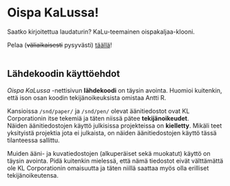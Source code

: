 # Oispa KaLussa!
Saatko kirjoitettua laudaturin? KaLu-teemainen oispakaljaa-klooni.

Pelaa (~~väliaikaisesti~~ pysyvästi) [täällä](https://kl-corporation.github.io/oispakalussa/)!
<br />
<br />

## Lähdekoodin käyttöehdot
_Oispa KaLussa_ -nettisivun **lähdekoodi** on täysin avointa. Huomioi kuitenkin, että ison osan koodin tekijänoikeuksista omistaa Antti R.

Kansioissa `/snd/paper/` ja `/snd/pen/` olevat äänitiedostot ovat KL Corporationin itse tekemiä ja täten niissä pätee **tekijänoikeudet**.  
Näiden äänitiedostojen käyttö julkisissa projekteissa on **kielletty**. Mikäli teet yksityistä projektia jota ei julkaista, on näiden äänitiedostojen käyttö tässä tilanteessa sallittu.

Muiden ääni- ja kuvatiedostojen (alkuperäiset sekä muokatut) käyttö on täysin avointa. Pidä kuitenkin mielessä, että nämä tiedostot eivät välttämättä ole KL Corporationin omaisuutta ja täten niillä saattaa myös olla erilliset tekijänoikeutensa.
